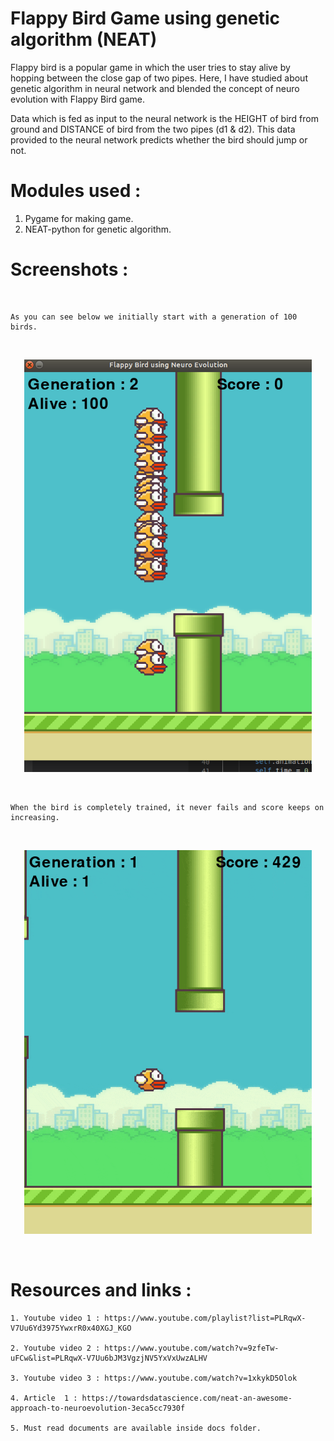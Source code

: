 # Flappy Bird Game using genetic algorithm (NEAT)

Flappy bird is a popular game in which the user tries to stay alive by hopping between the close gap of two pipes. 
Here, I have studied about genetic algorithm in neural network and blended the concept of neuro evolution with Flappy Bird game. 

Data which is fed as input to the neural network is the HEIGHT of bird from ground and DISTANCE of bird from the two pipes (d1 & d2).
This data provided to the neural network predicts whether the bird should jump or not.

# Modules used :

  1.  Pygame for making game.
  2.  NEAT-python for genetic algorithm.

# Screenshots :

<br />

    As you can see below we initially start with a generation of 100 birds.

<br />

<p align="center"><img width="460" src="Main/Screenshots/Screenshot3.png"></p>

 <br />

    When the bird is completely trained, it never fails and score keeps on increasing.

<br />

<p align="center"><img width="460" src="Main/Screenshots/FlappyBird.gif"></p>

<br />

# Resources and links :

    1. Youtube video 1 : https://www.youtube.com/playlist?list=PLRqwX-V7Uu6Yd3975YwxrR0x40XGJ_KGO

    2. Youtube video 2 : https://www.youtube.com/watch?v=9zfeTw-uFCw&list=PLRqwX-V7Uu6bJM3VgzjNV5YxVxUwzALHV

    3. Youtube video 3 : https://www.youtube.com/watch?v=1xkykD5Olok
    
    4. Article  1 : https://towardsdatascience.com/neat-an-awesome-approach-to-neuroevolution-3eca5cc7930f
    
    5. Must read documents are available inside docs folder.
